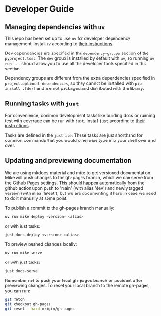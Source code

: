 # Developer Guide

## Managing dependencies with `uv`
This repo has been set up to use `uv` for developer dependency management.
Install `uv` according to [their instructions](https://docs.astral.sh/uv/getting-started/installation/).

Dev dependencies are specified in the `dependency-groups` section of the `pyproject.toml`.
The `dev` group is installed by default with `uv`, so running `uv run ...` should allow
you to use all the developer tools specified in this section.

Dependency groups are different from the extra dependencies specified in
`project.optional-dependencies`, so they cannot be installed with `pip install .[dev]`
and are not packaged and distributed with the library.

## Running tasks with `just`
For convenience, common development tasks like building docs or running test with coverage
can be run with `just`. Install `just` according to [their instructions](https://just.systems/man/en/packages.html).

Tasks are defined in the `justfile`. These tasks are just shorthand for common commands that
you would otherwise type into your shell over and over.

## Updating and previewing documentation
We are using mkdocs-material and mike to get versioned documentation. Mike will
push changes to the gh-pages branch, which we can serve from the Github Pages settings.
This should happen automatically from the github action upon push to 'main' (with alias 'dev') and newly tagged version (with alias 'latest'),
but we are documenting it here in case we need to do it manually at some point.

To publish a commit to the gh-pages branch manually:
```bash
uv run mike deploy <version> <alias>
```
or with just tasks:
```bash
just docs-deploy <version> <alias>
```

To preview pushed changes locally:
```bash
uv run mike serve
```
or with just tasks:
```bash
just docs-serve
```
Remember not to push your local gh-pages branch on accident after previewing changes.
To reset your local branch to the remote gh-pages, you can run:
```bash
git fetch
git checkout gh-pages
git reset --hard origin/gh-pages
```
